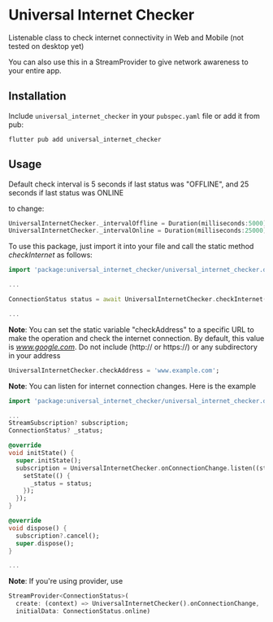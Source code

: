 # Universal Internet Checker

Listenable class to check internet connectivity in Web and Mobile
(not tested on desktop yet)

You can also use this in a StreamProvider to give network awareness to your entire app.

## Installation
Include `universal_internet_checker` in your `pubspec.yaml` file
or add it from pub:

```
flutter pub add universal_internet_checker
```

## Usage

Default check interval is 5 seconds if last status was "OFFLINE", and 25 seconds if last status was ONLINE

to change:
```dart
UniversalInternetChecker._intervalOffline = Duration(milliseconds:5000);
UniversalInternetChecker._intervalOnline = Duration(milliseconds:25000);
```

To use this package, just import it into your file and call the static method *checkInternet* as follows:

```dart
import 'package:universal_internet_checker/universal_internet_checker.dart';

...

ConnectionStatus status = await UniversalInternetChecker.checkInternet();

...

```

**Note**: You can set the static variable "checkAddress" to a specific URL to make the operation and check the internet connection. By default, this value is *www.google.com*. Do not include (http:// or https://)  or any subdirectory in your address

```dart
UniversalInternetChecker.checkAddress = 'www.example.com';
```

**Note**: You can listen for internet connection changes. Here is the example

```dart
import 'package:universal_internet_checker/universal_internet_checker.dart';

...
StreamSubscription? subscription;
ConnectionStatus? _status;

@override
void initState() {
  super.initState();
  subscription = UniversalInternetChecker.onConnectionChange.listen((status) {
    setState(() {
      _status = status;
    });
  });
}

@override
void dispose() {
  subscription?.cancel();
  super.dispose();
}

...

```

**Note**: If you're using provider, use

```dart
StreamProvider<ConnectionStatus>(
  create: (context) => UniversalInternetChecker().onConnectionChange,
  initialData: ConnectionStatus.online)

```